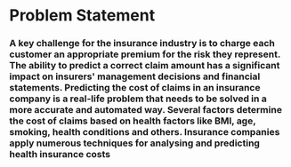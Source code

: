 # Problem Statement

### A key challenge for the insurance industry is to charge each customer an appropriate premium for the risk they represent. The ability to predict a correct claim amount has a significant impact on insurers' management decisions and financial statements. Predicting the cost of claims in an insurance company is a real-life problem that needs to be solved in a more accurate and automated way. Several factors determine the cost of claims based on health factors like BMI, age, smoking, health conditions and others. Insurance companies apply numerous techniques for analysing and predicting health insurance costs
